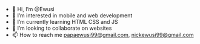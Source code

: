 - 👋 Hi, I’m @Ewusi
- 👀 I’m interested in mobile and web development 
- 🌱 I’m currently learning HTML CSS and JS
- 💞️ I’m looking to collaborate on websites
- 📫 How to reach me papaewusi99@gmail.com, nickewusi99@gmail.com

<!---
Ewusi/Ewusi is a ✨ special ✨ repository because its `README.md` (this file) appears on your GitHub profile.
You can click the Preview link to take a look at your changes.
--->
